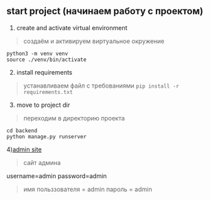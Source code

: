 ## start project (начинаем работу с проектом)
1) create and activate virtual environment
  >создаём и активируем виртуальное окружение
```
python3 -m venv venv
source ./venv/bin/activate
```
2) install requirements
  >устанавливаем файл с требованиями
```pip install -r requirements.txt```
3) move to project dir
  >переходим в директорию проекта
```
cd backend
python manage.py runserver
```
4)[admin site](http://127.0.0.1:8000/admin)
 >сайт админа

username=admin
password=admin

>имя польззователя = admin
>пароль = admin
